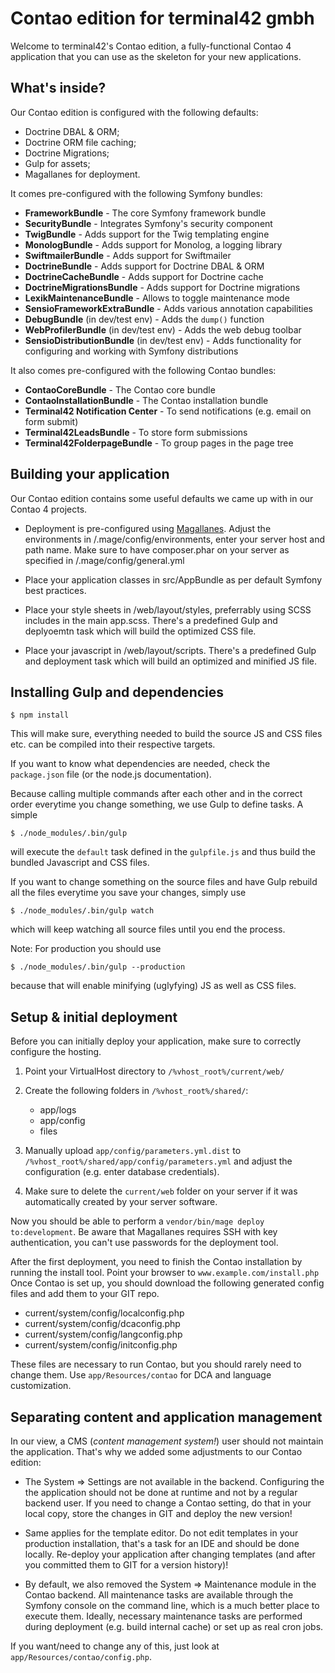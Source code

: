 Contao edition for terminal42 gmbh
==================================

Welcome to terminal42's Contao edition, a fully-functional Contao 4 application
that you can use as the skeleton for your new applications.


What's inside?
--------------

Our Contao edition is configured with the following defaults:

  * Doctrine DBAL & ORM;
  * Doctrine ORM file caching;
  * Doctrine Migrations;
  * Gulp for assets;
  * Magallanes for deployment.

It comes pre-configured with the following Symfony bundles:

  * **FrameworkBundle** - The core Symfony framework bundle
  * **SecurityBundle** - Integrates Symfony's security component
  * **TwigBundle** - Adds support for the Twig templating engine
  * **MonologBundle** - Adds support for Monolog, a logging library
  * **SwiftmailerBundle** - Adds support for Swiftmailer
  * **DoctrineBundle** - Adds support for Doctrine DBAL & ORM
  * **DoctrineCacheBundle** - Adds support for Doctrine cache
  * **DoctrineMigrationsBundle** - Adds support for Doctrine migrations
  * **LexikMaintenanceBundle** - Allows to toggle maintenance mode
  * **SensioFrameworkExtraBundle** - Adds various annotation capabilities
  * **DebugBundle** (in dev/test env) - Adds the `dump()` function
  * **WebProfilerBundle** (in dev/test env) - Adds the web debug toolbar
  * **SensioDistributionBundle** (in dev/test env) - Adds functionality for
    configuring and working with Symfony distributions

It also comes pre-configured with the following Contao bundles:

  * **ContaoCoreBundle** - The Contao core bundle
  * **ContaoInstallationBundle** - The Contao installation bundle
  * **Terminal42 Notification Center** - To send notifications (e.g. email on form submit)  
  * **Terminal42LeadsBundle** - To store form submissions
  * **Terminal42FolderpageBundle** - To group pages in the page tree


Building your application
-------------------------

Our Contao edition contains some useful defaults we came up with
in our Contao 4 projects.

  * Deployment is pre-configured using [Magallanes][mage]. Adjust the
    environments in /.mage/config/environments, enter your 
    server host and path name. Make sure to have composer.phar on
    your server as specified in /.mage/config/general.yml

  * Place your application classes in src/AppBundle as per 
    default Symfony best practices.
  
  * Place your style sheets in /web/layout/styles, preferrably
    using SCSS includes in the main app.scss. There's a predefined
    Gulp and deplyoemtn task which will build the optimized CSS file.
  
  * Place your javascript in /web/layout/scripts. There's a predefined
    Gulp and deployment task which will build an optimized and minified JS file.


Installing Gulp and dependencies
--------------------------------

`$ npm install`

This will make sure, everything needed to build the source JS and CSS files etc.
can be compiled into their respective targets.

If you want to know what dependencies are needed, check the `package.json`
file (or the node.js documentation).

Because calling multiple commands after each other and in the correct
order everytime you change something, we use Gulp to define tasks. A simple

`$ ./node_modules/.bin/gulp`

will execute the `default` task defined in the `gulpfile.js` and thus build
the bundled Javascript and CSS files.

If you want to change something on the source files and have Gulp rebuild
all the files everytime you save your changes, simply use

`$ ./node_modules/.bin/gulp watch`

which will keep watching all source files until you end the process.

Note: For production you should use

`$ ./node_modules/.bin/gulp --production`

because that will enable minifying (uglyfying) JS as well as CSS files.


Setup & initial deployment
--------------------------

Before you can initially deploy your application, make sure to correctly
configure the hosting.

1. Point your VirtualHost directory to `/%vhost_root%/current/web/`

2. Create the following folders in `/%vhost_root%/shared/`:
    - app/logs
    - app/config
    - files
     
3. Manually upload `app/config/parameters.yml.dist` to 
   `/%vhost_root%/shared/app/config/parameters.yml` and adjust the configuration
   (e.g. enter database credentials).

4. Make sure to delete the `current/web` folder on your server if it was
   automatically created by your server software.


Now you should be able to perform a `vendor/bin/mage deploy to:development`.
Be aware that Magallanes requires SSH with key authentication, you can't
use passwords for the deployment tool.

After the first deployment, you need to finish the Contao installation by
running the install tool. Point your browser to `www.example.com/install.php`
Once Contao is set up, you should download the following generated config files 
and add them to your GIT repo.
 
  - current/system/config/localconfig.php
  - current/system/config/dcaconfig.php
  - current/system/config/langconfig.php
  - current/system/config/initconfig.php

These files are necessary to run Contao, but you should rarely need to 
change them. Use `app/Resources/contao` for DCA and language customization.


Separating content and application management
---------------------------------------------

In our view, a CMS (*content management system!*) user should not maintain the
application. That's why we added some adjustments to our Contao edition:

  * The System => Settings are not available in the backend. Configuring the
    the application should not be done at runtime and not by a regular backend
    user. If you need to change a Contao setting, do that in your local copy,
    store the changes in GIT and deploy the new version!
  
  * Same applies for the template editor. Do not edit templates in your
    production installation, that's a task for an IDE and should be done
    locally. Re-deploy your application after changing templates (and 
    after you committed them to GIT for a version history)!
  
  * By default, we also removed the System => Maintenance module in the
    Contao backend. All maintenance tasks are available through the
    Symfony console on the command line, which is a much better place to
    execute them. Ideally, necessary maintenance tasks are performed during
    deployment (e.g. build internal cache) or set up as real cron jobs.

If you want/need to change any of this, just look at 
`app/Resources/contao/config.php`.



[mage]: http://magephp.com
